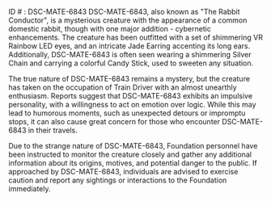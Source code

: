 ID # : DSC-MATE-6843
DSC-MATE-6843, also known as "The Rabbit Conductor", is a mysterious creature with the appearance of a common domestic rabbit, though with one major addition - cybernetic enhancements. The creature has been outfitted with a set of shimmering VR Rainbow LED eyes, and an intricate Jade Earring accenting its long ears. Additionally, DSC-MATE-6843 is often seen wearing a shimmering Silver Chain and carrying a colorful Candy Stick, used to sweeten any situation.

The true nature of DSC-MATE-6843 remains a mystery, but the creature has taken on the occupation of Train Driver with an almost unearthly enthusiasm. Reports suggest that DSC-MATE-6843 exhibits an impulsive personality, with a willingness to act on emotion over logic. While this may lead to humorous moments, such as unexpected detours or impromptu stops, it can also cause great concern for those who encounter DSC-MATE-6843 in their travels.

Due to the strange nature of DSC-MATE-6843, Foundation personnel have been instructed to monitor the creature closely and gather any additional information about its origins, motives, and potential danger to the public. If approached by DSC-MATE-6843, individuals are advised to exercise caution and report any sightings or interactions to the Foundation immediately.